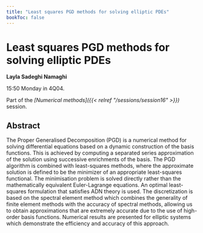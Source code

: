 ```yaml
---
title: "Least squares PGD methods for solving elliptic PDEs"
bookToc: false
---
```


# Least squares PGD methods for solving elliptic PDEs

**Layla Sadeghi Namaghi**

15:50 Monday in 4Q04.

Part of the *[Numerical methods]({{< relref "/sessions/session16" >}})* session.

## Abstract

The Proper Generalised Decomposition (PGD) is a numerical method for solving differential equations based on a dynamic construction of the basis functions.  This is achieved by computing a separated series approximation of the solution using successive enrichments of the basis. The PGD algorithm is combined with least-squares methods, where the approximate solution is defined to be the minimizer of an appropriate least-squares functional. The minimisation problem is solved directly rather than the mathematically equivalent Euler-Lagrange equations. An optimal least-squares formulation that satisfies ADN theory is used. The discretization is based on the spectral element method which combines the generality of finite element methods with the accuracy of spectral methods, allowing us to obtain approximations that are extremely accurate due to the use of high-order basis functions. Numerical results are presented for elliptic systems which demonstrate the efficiency and accuracy of this approach.


